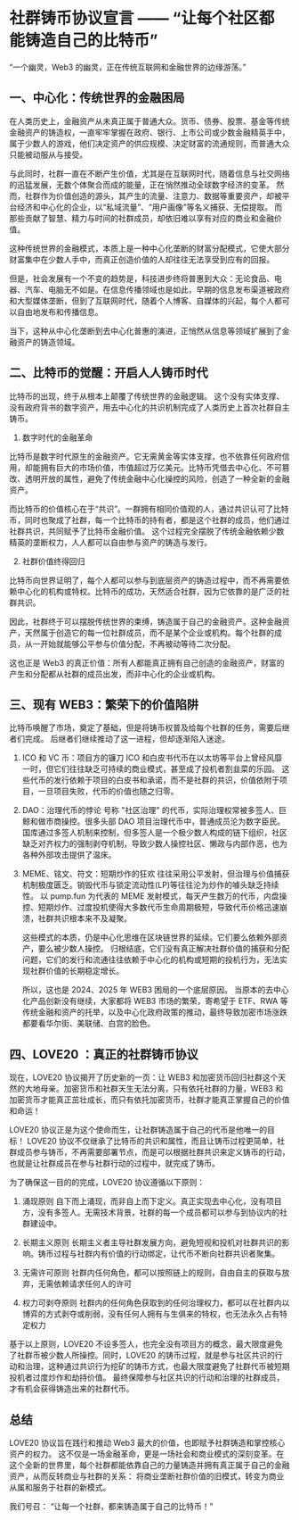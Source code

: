 # 社群铸币协议宣言 —— “让每个社区都能铸造自己的比特币”

“一个幽灵，Web3 的幽灵，正在传统互联网和金融世界的边缘游荡。”

## 一、中心化：传统世界的金融困局

在人类历史上，金融资产从未真正属于普通大众。货币、债券、股票、基金等传统金融资产的铸造权，一直牢牢掌握在政府、银行、上市公司或少数金融精英手中，属于少数人的游戏，他们决定资产的供应规模、决定财富的流通规则，而普通大众只能被动服从与接受。

与此同时，社群一直在不断产生价值，尤其是在互联网时代，随着信息与社交网络的迅猛发展，无数个体聚合而成的能量，正在悄然推动全球数字经济的变革。 然而，社群作为价值创造的源头，其产生的流量、注意力、数据等重要资产，却被平台经济和中心化的企业，以“私域流量”、“用户画像”等名义捕获、无偿提取。 而那些贡献了智慧、精力与时间的社群成员，却依旧难以享有对应的商业和金融价值。

这种传统世界的金融模式，本质上是一种中心化垄断的财富分配模式，它使大部分财富集中在少数人手中，而真正创造价值的人却往往无法享受到应有的回报。

但是，社会发展有一个不变的趋势是，科技进步终将普惠到大众：无论食品、电器、汽车、电脑无不如是。在信息传播领域也是如此，早期的信息发布渠道被政府和大型媒体垄断，但到了互联网时代，随着个人博客、自媒体的兴起，每个人都可以自由地发布和传播信息。

当下，这种从中心化垄断到去中心化普惠的演进，正悄然从信息等领域扩展到了金融资产的铸造领域。

## 二、比特币的觉醒：开启人人铸币时代

比特币的出现，终于从根本上颠覆了传统世界的金融逻辑。
这个没有实体支撑、没有政府背书的数字资产，用去中心化的共识机制完成了人类历史上首次社群自主铸币。

1. 数字时代的金融革命

比特币是数字时代原生的金融资产。它无需黄金等实体支撑，也不依靠任何政府信用，却能拥有巨大的市场价值，市值超过万亿美元。比特币凭借去中心化、不可篡改、透明开放的属性，避免了传统金融中心化操控的风险，创造了一种全新的金融资产。

而比特币的价值核心在于“共识”。一群拥有相同价值观的人，通过共识认可了比特币，同时也聚成了社群，每一个比特币的持有者，都是这个社群的成员，他们通过社群共识，共同赋予了比特币金融价值。 这个过程完全摆脱了传统金融依赖少数精英的垄断权力，人人都可以自由参与资产的铸造与发行。

2. 社群价值终得回归

比特币向世界证明了，每个人都可以参与到底层资产的铸造过程中，而不再需要依赖中心化的机构或特权。比特币的成功，天然适合社群，因为它依靠的是广泛的社群共识。

因此，社群终于可以摆脱传统世界的束缚，铸造属于自己的金融资产。这种金融资产，天然属于创造它的每一位社群成员，而不是某个企业或机构。每个社群的成员，从一开始就能够公平参与价值分配，不再被动等待二次分配。

这也正是 Web3 的真正价值：所有人都能真正拥有自己创造的金融资产，财富的产生和分配都从社群的成员出发，而非中心化的企业或机构。

## 三、现有 WEB3：繁荣下的价值陷阱

比特币唤醒了市场，奠定了基础，但是将铸币权普及给每个社群的任务，需要后继者们完成。 后继者们继续推动了这一进程，但却逐渐陷入迷途。

1. ICO 和 VC 币：项目方的镰刀
   ICO 和白皮书代币在以太坊等平台上曾经风靡一时，但它们往往缺乏可持续的商业模式，甚至成了投机者割韭菜的乐园。 这些代币的发行依赖于项目的白皮书和承诺，而不是社群的共识，价值依附于项目，一旦项目失败，代币的价值也随之归零。

2. DAO：治理代币的悖论
   号称 "社区治理" 的代币，实际治理权常被多签人、巨鲸和做市商操控。很多头部 DAO 项目治理代币中，普通成员沦为数字臣民。国库通过多签人机制来控制，但多签人是一个极少数人构成的链下组织，社区缺乏对齐权力的强制剥夺机制，导致少数人操控社区、懒政与内部作恶，也为各种外部攻击提供了温床。

3. MEME、铭文、符文：短期炒作的狂欢
   往往采用公平发射，但治理与价值捕获机制极度匮乏。销毁代币与锁定流动性(LP)等往往沦为炒作的噱头缺乏持续性。 以 pump.fun 为代表的 MEME 发射模式，每天产生数万的代币，内盘操控、短期炒作、过度投机使得大多数代币生命周期极短，导致代币价格迅速崩溃，社群共识根本来不及凝聚。

   这些模式的本质，仍是中心化思维在区块链世界的延续。它们要么依赖外部资产，要么被少数人操控。
   归根结底，它们没有真正解决社群价值的捕获和分配问题，它们的发行和流通往往依赖于中心化的机构或短期的投机行为，无法实现社群价值的长期稳定增长。

   所以，这也是 2024、2025 年 WEB3 困局的一个底层原因。 当原本的去中心化产品创新没有继续，大家都将 WEB3 市场的繁荣，寄希望于 ETF、RWA 等传统金融和资产的托举，以及中心化政府政策的推动，最终导致加密市场涨跌都要看华尔街、美联储、白宫的脸色。

## 四、LOVE20 ：真正的社群铸币协议

现在，LOVE20 协议揭开了历史新的一页：让 WEB3 和加密货币回归社群这个天然的大地母亲。加密货币和社群天生无法分离，只有依托社群的力量，WEB3 和加密货币才能真正茁壮成长，而只有依托加密货币，社群才能真正掌握自己的价值和命运！

LOVE20 协议正是为这个使命而生，让社群铸造属于自己的代币是他唯一的目标！
LOVE20 协议不仅继承了比特币的共识和属性，而且让铸币过程更简单，社群成员参与铸币，不再需要部署节点，而是可以根据社群共识来定义铸币的行动，也就是让社群成员在参与社群行动的过程中，就完成了铸币。

为了确保这一目的的完成，LOVE20 协议遵循以下原则：

1. 涌现原则
   自下而上涌现，而非自上而下定义。真正实现去中心化，没有项目方，没有多签人。无需技术背景，社群的每一个成员都可以参与到协议内的社群建设中。

2. 长期主义原则
   长期主义者主导社群发展方向，避免短视和投机对社群共识的影响。铸币过程与社群内有价值的行动绑定，让代币不断向社群共识者聚集。

3. 无需许可原则
   社群内任何角色，都可以按照链上的规则，自由自主的获取与放弃，无需依赖请求任何人的许可

4. 权力可剥夺原则
   社群内的任何角色获取到的任何治理权力，都可以在社群内以博弈的方式剥夺或削弱，没有任何人拥有与生俱来的特权，也无法永久占有特定权力

基于以上原则，LOVE20 不设多签人，也完全没有项目方的概念，最大限度避免了社群币被少数人所操控。同时，LOVE20 的铸币过程，就是参与社区共识的行动和治理，这种通过共识行为挖矿的铸币方式，也最大限度避免了社群代币被短期投机者过度炒作和劫持价值。
最终保障参与社区共识的行动和治理的社群成员，才有机会获得铸造出来的社群代币。

## 总结

LOVE20 协议旨在践行和推动 Web3 最大的价值，也即赋予社群铸造和掌控核心资产的权力。 这不仅是一场金融革命，更是一场社会和商业模式的深刻变革。在这个全新的世界里，每个社群都能依靠自己的力量铸造并拥有真正属于自己的金融资产，从而反转商业与社群的关系： 将商业垄断社群价值的旧模式，转变为商业从属和服务于社群的新模式。

我们号召：
“让每一个社群，都来铸造属于自己的比特币！”
